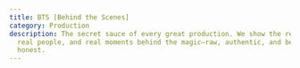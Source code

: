 ```yaml
---
title: BTS [Behind the Scenes]
category: Production
description: The secret sauce of every great production. We show the real work,
  real people, and real moments behind the magic—raw, authentic, and beautifully
  honest.
---
```

